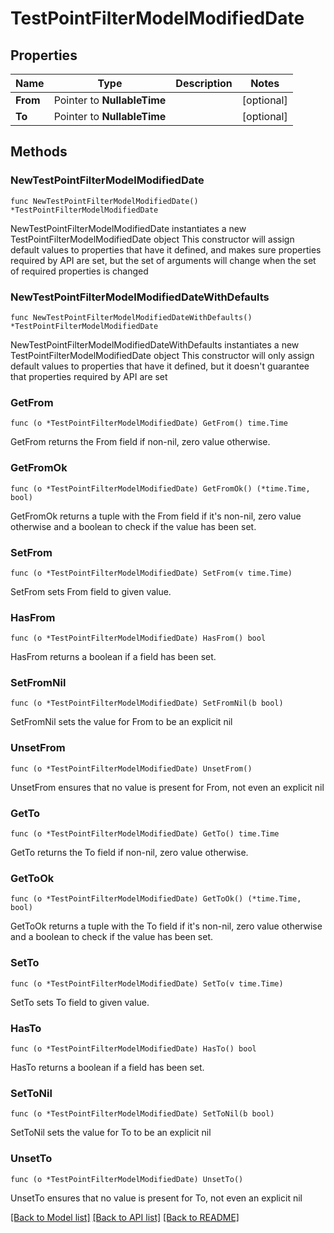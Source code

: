 # TestPointFilterModelModifiedDate

## Properties

Name | Type | Description | Notes
------------ | ------------- | ------------- | -------------
**From** | Pointer to **NullableTime** |  | [optional] 
**To** | Pointer to **NullableTime** |  | [optional] 

## Methods

### NewTestPointFilterModelModifiedDate

`func NewTestPointFilterModelModifiedDate() *TestPointFilterModelModifiedDate`

NewTestPointFilterModelModifiedDate instantiates a new TestPointFilterModelModifiedDate object
This constructor will assign default values to properties that have it defined,
and makes sure properties required by API are set, but the set of arguments
will change when the set of required properties is changed

### NewTestPointFilterModelModifiedDateWithDefaults

`func NewTestPointFilterModelModifiedDateWithDefaults() *TestPointFilterModelModifiedDate`

NewTestPointFilterModelModifiedDateWithDefaults instantiates a new TestPointFilterModelModifiedDate object
This constructor will only assign default values to properties that have it defined,
but it doesn't guarantee that properties required by API are set

### GetFrom

`func (o *TestPointFilterModelModifiedDate) GetFrom() time.Time`

GetFrom returns the From field if non-nil, zero value otherwise.

### GetFromOk

`func (o *TestPointFilterModelModifiedDate) GetFromOk() (*time.Time, bool)`

GetFromOk returns a tuple with the From field if it's non-nil, zero value otherwise
and a boolean to check if the value has been set.

### SetFrom

`func (o *TestPointFilterModelModifiedDate) SetFrom(v time.Time)`

SetFrom sets From field to given value.

### HasFrom

`func (o *TestPointFilterModelModifiedDate) HasFrom() bool`

HasFrom returns a boolean if a field has been set.

### SetFromNil

`func (o *TestPointFilterModelModifiedDate) SetFromNil(b bool)`

 SetFromNil sets the value for From to be an explicit nil

### UnsetFrom
`func (o *TestPointFilterModelModifiedDate) UnsetFrom()`

UnsetFrom ensures that no value is present for From, not even an explicit nil
### GetTo

`func (o *TestPointFilterModelModifiedDate) GetTo() time.Time`

GetTo returns the To field if non-nil, zero value otherwise.

### GetToOk

`func (o *TestPointFilterModelModifiedDate) GetToOk() (*time.Time, bool)`

GetToOk returns a tuple with the To field if it's non-nil, zero value otherwise
and a boolean to check if the value has been set.

### SetTo

`func (o *TestPointFilterModelModifiedDate) SetTo(v time.Time)`

SetTo sets To field to given value.

### HasTo

`func (o *TestPointFilterModelModifiedDate) HasTo() bool`

HasTo returns a boolean if a field has been set.

### SetToNil

`func (o *TestPointFilterModelModifiedDate) SetToNil(b bool)`

 SetToNil sets the value for To to be an explicit nil

### UnsetTo
`func (o *TestPointFilterModelModifiedDate) UnsetTo()`

UnsetTo ensures that no value is present for To, not even an explicit nil

[[Back to Model list]](../README.md#documentation-for-models) [[Back to API list]](../README.md#documentation-for-api-endpoints) [[Back to README]](../README.md)


